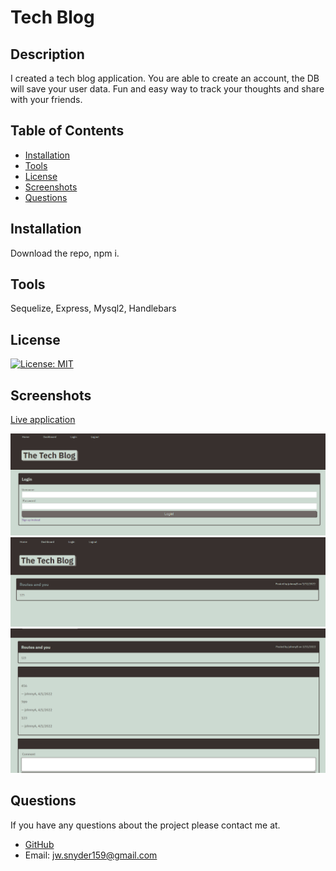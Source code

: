 #   Tech Blog 

  ## Description
  I created a tech blog application.  You are able to create an account, the DB will save your user data. Fun and easy way to track your thoughts and share with your friends.
  
  ## Table of Contents
  
  - [Installation](#installation)
  - [Tools](#tools)
  - [License](#license)
  - [Screenshots](#screenshots)
  - [Questions](#questions)
  
  
  ## Installation
  
  Download the repo, npm i.
  
  
  ## Tools
  
  Sequelize, Express, Mysql2, Handlebars
  
  
  ## License

[![License: MIT](https://img.shields.io/badge/License-MIT-blue.svg)](https://opensource.org/licenses/MIT)
  
  
  ## Screenshots

[Live application](https://tech-blog.herokuapp.com//)

  
![Log In](./public/assets/login-page.PNG)
![Main Blog](./public/assets/main-blog-page.PNG)
![Saved Comments](./public/assets/saved-blog-page.PNG)

  
  
  ## Questions

  If you have any questions about the project please contact me at.
  - [GitHub](https://github.com/Jsnyder159?tab=repositories)
  - Email: jw.snyder159@gmail.com
